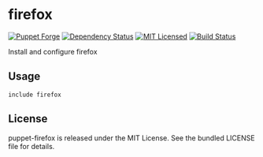 firefox
==============

[![Puppet Forge](https://img.shields.io/puppetforge/v/halyard/firefox.svg)](https://forge.puppetlabs.com/halyard/firefox)
[![Dependency Status](https://img.shields.io/gemnasium/halyard/puppet-firefox.svg)](https://gemnasium.com/halyard/puppet-firefox)
[![MIT Licensed](https://img.shields.io/badge/license-MIT-green.svg)](https://tldrlegal.com/license/mit-license)
[![Build Status](https://img.shields.io/circleci/project/halyard/puppet-firefox/master.svg)](https://circleci.com/gh/halyard/puppet-firefox)

Install and configure firefox

## Usage

```puppet
include firefox
```

## License

puppet-firefox is released under the MIT License. See the bundled LICENSE file for details.


